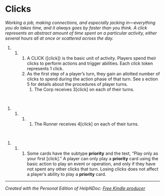 # Clicks

*Working a job, making connections, and especially jacking in—everything you do takes time, and it always goes by faster than you think. A click represents an abstract amount of time spent on a particular activity, either several hours all at once or scattered across the day.*

1. &nbsp;
   1. &nbsp;
      1. A CLICK (\[click\]) is the basic unit of activity. Players spend their clicks to perform actions and trigger abilities. Each click token represents 1 click.
      1. As the first step of a player’s turn, they gain an allotted number of clicks to spend during the action phase of that turn. See s ection 5 for details about the procedures of player turns.
         1. The Corp receives 3\[click\] on each of their turns.

&nbsp;

1. &nbsp;
   1. &nbsp;
      1. &nbsp;
         1. The Runner receives 4\[click\] on each of their turns.

&nbsp;

1. &nbsp;
   1. &nbsp;
      1. Some cards have the subtype **priority** and the text, “Play only as your first \[click\].” A player can only play a **priority** card using the basic action to play an event or operation, and only if they have not spent any other clicks that turn. Losing clicks does not affect a player’s ability to play a **priority** card.

***
_Created with the Personal Edition of HelpNDoc: [Free Kindle producer](<https://www.helpndoc.com/feature-tour/create-ebooks-for-amazon-kindle>)_
